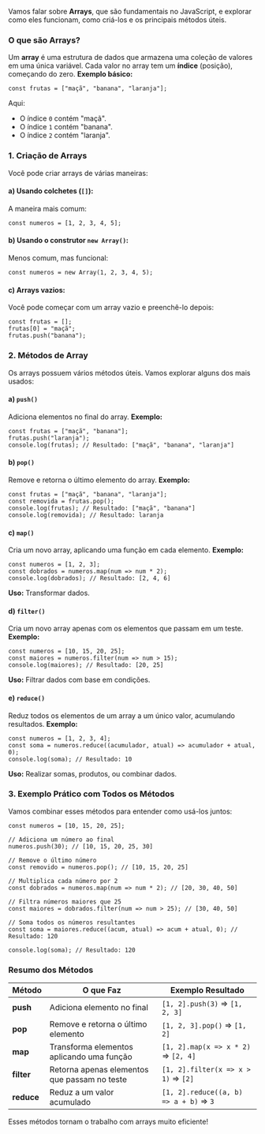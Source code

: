 Vamos falar sobre **Arrays**, que são fundamentais no JavaScript, e explorar como eles funcionam, como criá-los e os principais métodos úteis.

### **O que são Arrays?**

Um **array** é uma estrutura de dados que armazena uma coleção de valores em uma única variável. Cada valor no array tem um **índice** (posição), começando do zero.
**Exemplo básico:**

```
const frutas = ["maçã", "banana", "laranja"];
```

Aqui:
- O índice `0` contém "maçã".
- O índice `1` contém "banana".
- O índice `2` contém "laranja".

### **1. Criação de Arrays**

Você pode criar arrays de várias maneiras:

#### **a) Usando colchetes (**`[]`**):**
A maneira mais comum:

```
const numeros = [1, 2, 3, 4, 5];
```

#### **b) Usando o construtor** `new Array()`**:**
Menos comum, mas funcional:

```
const numeros = new Array(1, 2, 3, 4, 5);
```

#### **c) Arrays vazios:**

Você pode começar com um array vazio e preenchê-lo depois:

```
const frutas = [];
frutas[0] = "maçã";
frutas.push("banana");
```

### **2. Métodos de Array**

Os arrays possuem vários métodos úteis. Vamos explorar alguns dos mais usados:

#### **a)** `push()`
Adiciona elementos no final do array.
**Exemplo:**

```
const frutas = ["maçã", "banana"];
frutas.push("laranja");
console.log(frutas); // Resultado: ["maçã", "banana", "laranja"]
```

#### **b)** `pop()`
Remove e retorna o último elemento do array.
**Exemplo:**

```
const frutas = ["maçã", "banana", "laranja"];
const removida = frutas.pop();
console.log(frutas); // Resultado: ["maçã", "banana"]
console.log(removida); // Resultado: laranja
```

#### **c)** `map()`
Cria um novo array, aplicando uma função em cada elemento.
**Exemplo:**

```
const numeros = [1, 2, 3];
const dobrados = numeros.map(num => num * 2);
console.log(dobrados); // Resultado: [2, 4, 6]
```

**Uso:** Transformar dados.

#### **d)** `filter()`
Cria um novo array apenas com os elementos que passam em um teste.
**Exemplo:**

```
const numeros = [10, 15, 20, 25];
const maiores = numeros.filter(num => num > 15);
console.log(maiores); // Resultado: [20, 25]
```

**Uso:** Filtrar dados com base em condições.

#### **e)** `reduce()`
Reduz todos os elementos de um array a um único valor, acumulando resultados.
**Exemplo:**

```
const numeros = [1, 2, 3, 4];
const soma = numeros.reduce((acumulador, atual) => acumulador + atual, 0);
console.log(soma); // Resultado: 10
```

**Uso:** Realizar somas, produtos, ou combinar dados.

### **3. Exemplo Prático com Todos os Métodos**

Vamos combinar esses métodos para entender como usá-los juntos:

```
const numeros = [10, 15, 20, 25];

// Adiciona um número ao final
numeros.push(30); // [10, 15, 20, 25, 30]

// Remove o último número
const removido = numeros.pop(); // [10, 15, 20, 25]

// Multiplica cada número por 2
const dobrados = numeros.map(num => num * 2); // [20, 30, 40, 50]

// Filtra números maiores que 25
const maiores = dobrados.filter(num => num > 25); // [30, 40, 50]

// Soma todos os números resultantes
const soma = maiores.reduce((acum, atual) => acum + atual, 0); // Resultado: 120

console.log(soma); // Resultado: 120
```

### **Resumo dos Métodos**

|Método|O que Faz|Exemplo Resultado|
|---|---|---|
|**push**|Adiciona elemento no final|`[1, 2].push(3)` => `[1, 2, 3]`|
|**pop**|Remove e retorna o último elemento|`[1, 2, 3].pop()` => `[1, 2]`|
|**map**|Transforma elementos aplicando uma função|`[1, 2].map(x => x * 2)` => `[2, 4]`|
|**filter**|Retorna apenas elementos que passam no teste|`[1, 2].filter(x => x > 1)` => `[2]`|
|**reduce**|Reduz a um valor acumulado|`[1, 2].reduce((a, b) => a + b)` => `3`|

Esses métodos tornam o trabalho com arrays muito eficiente!




